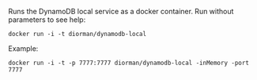 Runs the DynamoDB local service as a docker container. Run without parameters to see help:

```
docker run -i -t diorman/dynamodb-local
```

Example:

```
docker run -i -t -p 7777:7777 diorman/dynamodb-local -inMemory -port 7777
```
